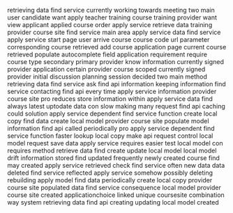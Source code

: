 retrieving data find service currently working towards meeting two main user candidate want apply teacher training course training provider want view applicant applied course order apply service retrieve data training provider course site find service main area apply service data find service apply service start page user arrive course course code url parameter corresponding course retrieved add course application page current course retrieved populate autocomplete field application requirement require course type secondary primary provider know information currently signed provider application certain provider course scoped currently signed provider initial discussion planning session decided two main method retrieving data find service ask find api information keeping information find service contacting find api every time apply service information provider course site pro reduces store information within apply service data find always latest uptodate data con slow making many request find api caching could solution apply service dependent find service function create local copy find data create local model provider course site populate model information find api called periodically pro apply service dependent find service function faster lookup local copy make api request control local model request save data apply service requires easier test local model con requires method retrieve data find create update local model local model drift information stored find updated frequently newly created course find may created apply service retrieved check find service often new data data deleted find service reflected apply service somehow possibly deleting rebuilding apply model find data periodically create local copy provider course site populated data find service consequence local model provider course site created applicationchoice linked unique coursesite combination way system retrieving data find api creating updating local model created